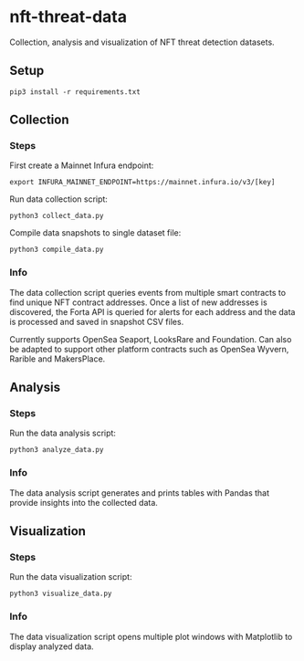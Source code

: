 # nft-threat-data

Collection, analysis and visualization of NFT threat detection datasets.

## Setup

`pip3 install -r requirements.txt`

## Collection

### Steps

First create a Mainnet Infura endpoint:

`export INFURA_MAINNET_ENDPOINT=https://mainnet.infura.io/v3/[key]`

Run data collection script:

`python3 collect_data.py`

Compile data snapshots to single dataset file:

`python3 compile_data.py`

### Info

The data collection script queries events from multiple smart contracts to find unique NFT contract addresses. Once a list of new addresses is discovered, the Forta API is queried for alerts for each address and the data is processed and saved in snapshot CSV files.

Currently supports OpenSea Seaport, LooksRare and Foundation. Can also be adapted to support other platform contracts such as OpenSea Wyvern, Rarible and MakersPlace.

## Analysis

### Steps

Run the data analysis script:

`python3 analyze_data.py`

### Info

The data analysis script generates and prints tables with Pandas that provide insights into the collected data.

## Visualization

### Steps

Run the data visualization script:

`python3 visualize_data.py`

### Info

The data visualization script opens multiple plot windows with Matplotlib to display analyzed data.
